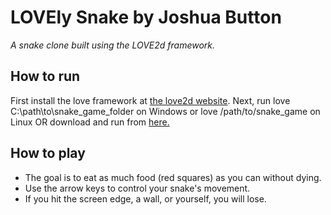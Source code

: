 # LOVEly Snake by Joshua Button
*A snake clone built using the LOVE2d framework.*

## How to run
First install the love framework at [the love2d website](http://www.love2d.org/).  Next, run love C:\path\to\snake_game_folder on Windows or love /path/to/snake_game on Linux OR download and run from [here.](http://dl.dropbox.com/u/2303550/lovely-snake.love)

## How to play
* The goal is to eat as much food (red squares) as you can without dying. 
* Use the arrow keys to control your snake's movement. 
* If you hit the screen edge, a wall, or yourself, you will lose. 